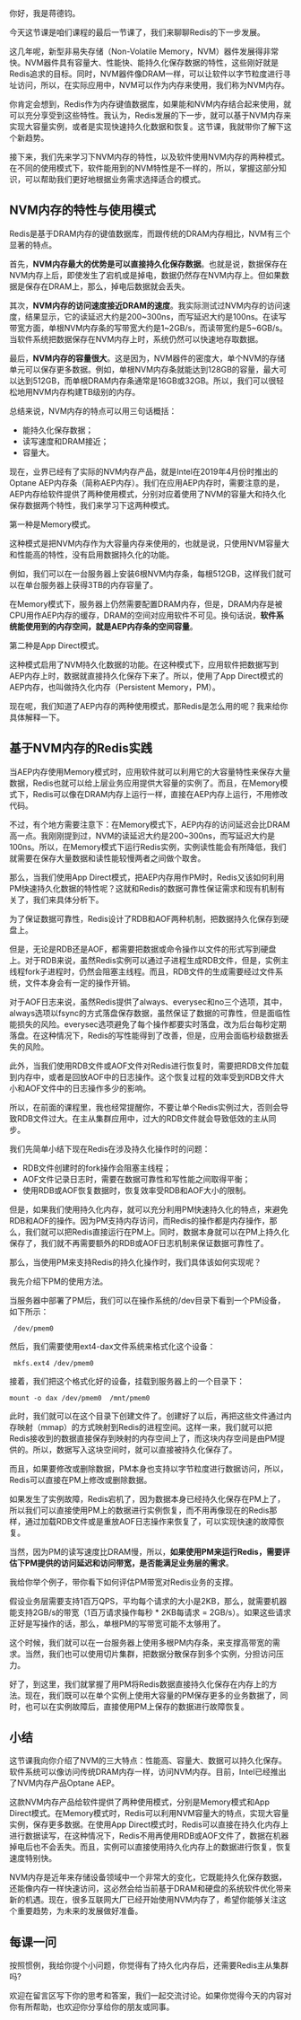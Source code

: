 你好，我是蒋德钧。

今天这节课是咱们课程的最后一节课了，我们来聊聊Redis的下一步发展。

这几年呢，新型非易失存储（Non-Volatile Memory，NVM）器件发展得非常快。NVM器件具有容量大、性能快、能持久化保存数据的特性，这些刚好就是Redis追求的目标。同时，NVM器件像DRAM一样，可以让软件以字节粒度进行寻址访问，所以，在实际应用中，NVM可以作为内存来使用，我们称为NVM内存。

你肯定会想到，Redis作为内存键值数据库，如果能和NVM内存结合起来使用，就可以充分享受到这些特性。我认为，Redis发展的下一步，就可以基于NVM内存来实现大容量实例，或者是实现快速持久化数据和恢复。这节课，我就带你了解下这个新趋势。

接下来，我们先来学习下NVM内存的特性，以及软件使用NVM内存的两种模式。在不同的使用模式下，软件能用到的NVM特性是不一样的，所以，掌握这部分知识，可以帮助我们更好地根据业务需求选择适合的模式。

## NVM内存的特性与使用模式

Redis是基于DRAM内存的键值数据库，而跟传统的DRAM内存相比，NVM有三个显著的特点。

首先，**NVM内存最大的优势是可以直接持久化保存数据**。也就是说，数据保存在NVM内存上后，即使发生了宕机或是掉电，数据仍然存在NVM内存上。但如果数据是保存在DRAM上，那么，掉电后数据就会丢失。

<!-- [[[read_end]]] -->

其次，**NVM内存的访问速度接近DRAM的速度**。我实际测试过NVM内存的访问速度，结果显示，它的读延迟大约是200\~300ns，而写延迟大约是100ns。在读写带宽方面，单根NVM内存条的写带宽大约是1\~2GB/s，而读带宽约是5\~6GB/s。当软件系统把数据保存在NVM内存上时，系统仍然可以快速地存取数据。

最后，**NVM内存的容量很大**。这是因为，NVM器件的密度大，单个NVM的存储单元可以保存更多数据。例如，单根NVM内存条就能达到128GB的容量，最大可以达到512GB，而单根DRAM内存条通常是16GB或32GB。所以，我们可以很轻松地用NVM内存构建TB级别的内存。

总结来说，NVM内存的特点可以用三句话概括：

* 能持久化保存数据；
* 读写速度和DRAM接近；
* 容量大。

现在，业界已经有了实际的NVM内存产品，就是Intel在2019年4月份时推出的Optane AEP内存条（简称AEP内存）。我们在应用AEP内存时，需要注意的是，AEP内存给软件提供了两种使用模式，分别对应着使用了NVM的容量大和持久化保存数据两个特性，我们来学习下这两种模式。

第一种是Memory模式。

这种模式是把NVM内存作为大容量内存来使用的，也就是说，只使用NVM容量大和性能高的特性，没有启用数据持久化的功能。

例如，我们可以在一台服务器上安装6根NVM内存条，每根512GB，这样我们就可以在单台服务器上获得3TB的内存容量了。

在Memory模式下，服务器上仍然需要配置DRAM内存，但是，DRAM内存是被CPU用作AEP内存的缓存，DRAM的空间对应用软件不可见。换句话说，**软件系统能使用到的内存空间，就是AEP内存条的空间容量**。

第二种是App Direct模式。

这种模式启用了NVM持久化数据的功能。在这种模式下，应用软件把数据写到AEP内存上时，数据就直接持久化保存下来了。所以，使用了App Direct模式的AEP内存，也叫做持久化内存（Persistent Memory，PM）。

现在呢，我们知道了AEP内存的两种使用模式，那Redis是怎么用的呢？我来给你具体解释一下。

## 基于NVM内存的Redis实践

当AEP内存使用Memory模式时，应用软件就可以利用它的大容量特性来保存大量数据，Redis也就可以给上层业务应用提供大容量的实例了。而且，在Memory模式下，Redis可以像在DRAM内存上运行一样，直接在AEP内存上运行，不用修改代码。

不过，有个地方需要注意下：在Memory模式下，AEP内存的访问延迟会比DRAM高一点。我刚刚提到过，NVM的读延迟大约是200\~300ns，而写延迟大约是100ns。所以，在Memory模式下运行Redis实例，实例读性能会有所降低，我们就需要在保存大量数据和读性能较慢两者之间做个取舍。

那么，当我们使用App Direct模式，把AEP内存用作PM时，Redis又该如何利用PM快速持久化数据的特性呢？这就和Redis的数据可靠性保证需求和现有机制有关了，我们来具体分析下。

为了保证数据可靠性，Redis设计了RDB和AOF两种机制，把数据持久化保存到硬盘上。

但是，无论是RDB还是AOF，都需要把数据或命令操作以文件的形式写到硬盘上。对于RDB来说，虽然Redis实例可以通过子进程生成RDB文件，但是，实例主线程fork子进程时，仍然会阻塞主线程。而且，RDB文件的生成需要经过文件系统，文件本身会有一定的操作开销。

对于AOF日志来说，虽然Redis提供了always、everysec和no三个选项，其中，always选项以fsync的方式落盘保存数据，虽然保证了数据的可靠性，但是面临性能损失的风险。everysec选项避免了每个操作都要实时落盘，改为后台每秒定期落盘。在这种情况下，Redis的写性能得到了改善，但是，应用会面临秒级数据丢失的风险。

此外，当我们使用RDB文件或AOF文件对Redis进行恢复时，需要把RDB文件加载到内存中，或者是回放AOF中的日志操作。这个恢复过程的效率受到RDB文件大小和AOF文件中的日志操作多少的影响。

所以，在前面的课程里，我也经常提醒你，不要让单个Redis实例过大，否则会导致RDB文件过大。在主从集群应用中，过大的RDB文件就会导致低效的主从同步。

我们先简单小结下现在Redis在涉及持久化操作时的问题：

* RDB文件创建时的fork操作会阻塞主线程；
* AOF文件记录日志时，需要在数据可靠性和写性能之间取得平衡；
* 使用RDB或AOF恢复数据时，恢复效率受RDB和AOF大小的限制。

但是，如果我们使用持久化内存，就可以充分利用PM快速持久化的特点，来避免RDB和AOF的操作。因为PM支持内存访问，而Redis的操作都是内存操作，那么，我们就可以把Redis直接运行在PM上。同时，数据本身就可以在PM上持久化保存了，我们就不再需要额外的RDB或AOF日志机制来保证数据可靠性了。

那么，当使用PM来支持Redis的持久化操作时，我们具体该如何实现呢？

我先介绍下PM的使用方法。

当服务器中部署了PM后，我们可以在操作系统的/dev目录下看到一个PM设备，如下所示：

     /dev/pmem0
    

然后，我们需要使用ext4-dax文件系统来格式化这个设备：

     mkfs.ext4 /dev/pmem0
    

接着，我们把这个格式化好的设备，挂载到服务器上的一个目录下：

    mount -o dax /dev/pmem0  /mnt/pmem0
    

此时，我们就可以在这个目录下创建文件了。创建好了以后，再把这些文件通过内存映射（mmap）的方式映射到Redis的进程空间。这样一来，我们就可以把Redis接收到的数据直接保存到映射的内存空间上了，而这块内存空间是由PM提供的。所以，数据写入这块空间时，就可以直接被持久化保存了。

而且，如果要修改或删除数据，PM本身也支持以字节粒度进行数据访问，所以，Redis可以直接在PM上修改或删除数据。

如果发生了实例故障，Redis宕机了，因为数据本身已经持久化保存在PM上了，所以我们可以直接使用PM上的数据进行实例恢复，而不用再像现在的Redis那样，通过加载RDB文件或是重放AOF日志操作来恢复了，可以实现快速的故障恢复。

当然，因为PM的读写速度比DRAM慢，所以，**如果使用PM来运行Redis，需要评估下PM提供的访问延迟和访问带宽，是否能满足业务层的需求**。

我给你举个例子，带你看下如何评估PM带宽对Redis业务的支撑。

假设业务层需要支持1百万QPS，平均每个请求的大小是2KB，那么，就需要机器能支持2GB/s的带宽（1百万请求操作每秒 \* 2KB每请求 = 2GB/s）。如果这些请求正好是写操作的话，那么，单根PM的写带宽可能不太够用了。

这个时候，我们就可以在一台服务器上使用多根PM内存条，来支撑高带宽的需求。当然，我们也可以使用切片集群，把数据分散保存到多个实例，分担访问压力。

好了，到这里，我们就掌握了用PM将Redis数据直接持久化保存在内存上的方法。现在，我们既可以在单个实例上使用大容量的PM保存更多的业务数据了，同时，也可以在实例故障后，直接使用PM上保存的数据进行故障恢复。

## 小结

这节课我向你介绍了NVM的三大特点：性能高、容量大、数据可以持久化保存。软件系统可以像访问传统DRAM内存一样，访问NVM内存。目前，Intel已经推出了NVM内存产品Optane AEP。

这款NVM内存产品给软件提供了两种使用模式，分别是Memory模式和App Direct模式。在Memory模式时，Redis可以利用NVM容量大的特点，实现大容量实例，保存更多数据。在使用App Direct模式时，Redis可以直接在持久化内存上进行数据读写，在这种情况下，Redis不用再使用RDB或AOF文件了，数据在机器掉电后也不会丢失。而且，实例可以直接使用持久化内存上的数据进行恢复，恢复速度特别快。

NVM内存是近年来存储设备领域中一个非常大的变化，它既能持久化保存数据，还能像内存一样快速访问，这必然会给当前基于DRAM和硬盘的系统软件优化带来新的机遇。现在，很多互联网大厂已经开始使用NVM内存了，希望你能够关注这个重要趋势，为未来的发展做好准备。

## 每课一问

按照惯例，我给你提个小问题，你觉得有了持久化内存后，还需要Redis主从集群吗\?

欢迎在留言区写下你的思考和答案，我们一起交流讨论。如果你觉得今天的内容对你有所帮助，也欢迎你分享给你的朋友或同事。